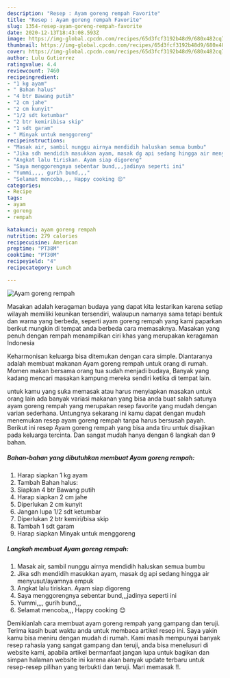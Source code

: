 ```yaml
---
description: "Resep : Ayam goreng rempah Favorite"
title: "Resep : Ayam goreng rempah Favorite"
slug: 1354-resep-ayam-goreng-rempah-favorite
date: 2020-12-13T18:43:08.593Z
image: https://img-global.cpcdn.com/recipes/65d3fcf3192b48d9/680x482cq70/ayam-goreng-rempah-foto-resep-utama.jpg
thumbnail: https://img-global.cpcdn.com/recipes/65d3fcf3192b48d9/680x482cq70/ayam-goreng-rempah-foto-resep-utama.jpg
cover: https://img-global.cpcdn.com/recipes/65d3fcf3192b48d9/680x482cq70/ayam-goreng-rempah-foto-resep-utama.jpg
author: Lulu Gutierrez
ratingvalue: 4.4
reviewcount: 7460
recipeingredient:
- "1 kg ayam"
- " Bahan halus"
- "4 btr Bawang putih"
- "2 cm jahe"
- "2 cm kunyit"
- "1/2 sdt ketumbar"
- "2 btr kemiribisa skip"
- "1 sdt garam"
- " Minyak untuk menggoreng"
recipeinstructions:
- "Masak air, sambil nunggu airnya mendidih haluskan semua bumbu"
- "Jika sdh mendidih masukkan ayam, masak dg api sedang hingga air menyusut/ayamnya empuk"
- "Angkat lalu tiriskan. Ayam siap digoreng"
- "Saya menggorengnya sebentar bund,,,jadinya seperti ini"
- "Yummi,,,, gurih bund,,,"
- "Selamat mencoba,,, Happy cooking 😊"
categories:
- Recipe
tags:
- ayam
- goreng
- rempah

katakunci: ayam goreng rempah 
nutrition: 279 calories
recipecuisine: American
preptime: "PT38M"
cooktime: "PT30M"
recipeyield: "4"
recipecategory: Lunch

---
```



![Ayam goreng rempah](https://img-global.cpcdn.com/recipes/65d3fcf3192b48d9/680x482cq70/ayam-goreng-rempah-foto-resep-utama.jpg)

Masakan adalah keragaman budaya yang dapat kita lestarikan karena setiap wilayah memiliki keunikan tersendiri, walaupun namanya sama tetapi bentuk dan warna yang berbeda, seperti ayam goreng rempah yang kami paparkan berikut mungkin di tempat anda berbeda cara memasaknya. Masakan yang penuh dengan rempah menampilkan ciri khas yang merupakan keragaman Indonesia



Keharmonisan keluarga bisa ditemukan dengan cara simple. Diantaranya adalah membuat makanan Ayam goreng rempah untuk orang di rumah. Momen makan bersama orang tua sudah menjadi budaya, Banyak yang kadang mencari masakan kampung mereka sendiri ketika di tempat lain.

untuk kamu yang suka memasak atau harus menyiapkan masakan untuk orang lain ada banyak variasi makanan yang bisa anda buat salah satunya ayam goreng rempah yang merupakan resep favorite yang mudah dengan varian sederhana. Untungnya sekarang ini kamu dapat dengan mudah menemukan resep ayam goreng rempah tanpa harus bersusah payah.
Berikut ini resep Ayam goreng rempah yang bisa anda tiru untuk disajikan pada keluarga tercinta. Dan sangat mudah hanya dengan 6 langkah dan 9 bahan.


<!--inarticleads1-->

##### Bahan-bahan yang dibutuhkan membuat Ayam goreng rempah:

1. Harap siapkan 1 kg ayam
1. Tambah  Bahan halus:
1. Siapkan 4 btr Bawang putih
1. Harap siapkan 2 cm jahe
1. Diperlukan 2 cm kunyit
1. Jangan lupa 1/2 sdt ketumbar
1. Diperlukan 2 btr kemiri/bisa skip
1. Tambah 1 sdt garam
1. Harap siapkan  Minyak untuk menggoreng




<!--inarticleads2-->

##### Langkah membuat  Ayam goreng rempah:

1. Masak air, sambil nunggu airnya mendidih haluskan semua bumbu
1. Jika sdh mendidih masukkan ayam, masak dg api sedang hingga air menyusut/ayamnya empuk
1. Angkat lalu tiriskan. Ayam siap digoreng
1. Saya menggorengnya sebentar bund,,,jadinya seperti ini
1. Yummi,,,, gurih bund,,,
1. Selamat mencoba,,, Happy cooking 😊




Demikianlah cara membuat ayam goreng rempah yang gampang dan teruji. Terima kasih buat waktu anda untuk membaca artikel resep ini. Saya yakin kamu bisa meniru dengan mudah di rumah. Kami masih mempunyai banyak resep rahasia yang sangat gampang dan teruji, anda bisa menelusuri di website kami, apabila artikel bermanfaat jangan lupa untuk bagikan dan simpan halaman website ini karena akan banyak update terbaru untuk resep-resep pilihan yang terbukti dan teruji. Mari memasak !!. 
